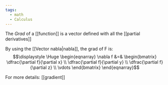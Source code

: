 ```yaml
---
tags:
  - math
  - Calculus
---
```

The *Grad* of a [[function]] is a vector defined with all the [[partial derivatives]]

By using the [[Vector nabla|nabla]], the grad of F is:
$$\displaystyle \Huge \begin{eqnarray} 
\nabla f &=& 
\begin{bmatrix}  
\dfrac{\partial f}{\partial x} \\
\dfrac{\partial f}{\partial y} \\
\dfrac{\partial f}{\partial z} \\
\vdots
\end{bmatrix}
\end{eqnarray}$$

For more details: [[gradient]]